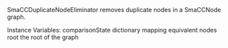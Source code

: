 SmaCCDuplicateNodeEliminator removes duplicate nodes in a SmaCCNode graph.

Instance Variables:
	comparisonState	<Dictionary>	dictionary mapping equivalent nodes
	root	<SmaCCNode>	the root of the graph

